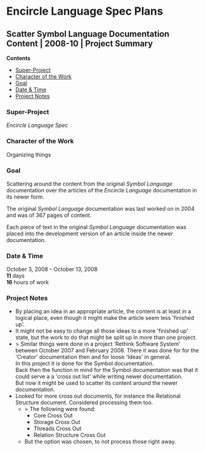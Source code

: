 ﻿Encircle Language Spec Plans
============================

Scatter Symbol Language Documentation Content | 2008-10 | Project Summary
-------------------------------------------------------------------------

__Contents__

- [Super-Project](#super-project)
- [Character of the Work](#character-of-the-work)
- [Goal](#goal)
- [Date & Time](#date--time)
- [Project Notes](#project-notes)

### Super-Project

*Encircle Language Spec*

### Character of the Work

Organizing things

### Goal

Scattering around the content from the original *Symbol Language* documentation over the articles of the *Encircle Language* documentation in its newer form.

The original *Symbol Language* documentation was last worked on in 2004 and was of 367 pages of content.

Each piece of text in the original *Symbol Language* documentation was placed into the development version of an article inside the newer documentation.

### Date & Time

October 3, 2008 – October 13, 2008  
__11__ days  
__16__ hours of work

### Project Notes

- By placing an idea in an appropriate article, the content is at least in a logical place, even though it might make the article seem less 'finished up'.
- It might not be easy to change all those ideas to a more 'finished up' state, but the work to do that might be split up in more than one project.
- \> Similar things were done in a project ‘Rethink Software System’ between October 2007 and February 2008. There it was done for for the 'Creator' documentation then and for loose 'Ideas' in general.  
In this project it is done for the Symbol documentation.  
Back then the function in mind for the Symbol documentation was that it could serve a a 'cross out list' while writing newer documentation.  
But now it might be used to scatter its content around the newer documentation.  
- Looked for more cross out documents, for instance the Relational Structure document.
Considered processing them too.
    - \> The following were found:
        - Core Cross Out
        - Storage Cross Out
        - Threads Cross Out
        - Relation Structure Cross Out
    - But the option was chosen, to not process those right away.